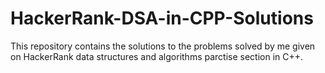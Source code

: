 # HackerRank-DSA-in-CPP-Solutions
This repository contains the solutions to the problems solved by me given on HackerRank data structures and algorithms parctise section in C++.
